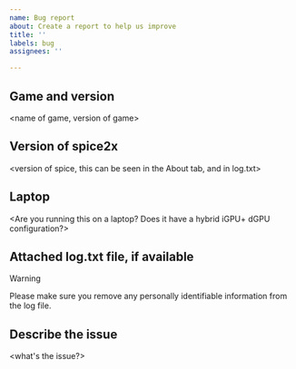```yaml
---
name: Bug report
about: Create a report to help us improve
title: ''
labels: bug
assignees: ''

---
```


## Game and version
<name of game, version of game>

## Version of spice2x
<version of spice, this can be seen in the About tab, and in log.txt>

## Laptop
<Are you running this on a laptop? Does it have a hybrid iGPU+ dGPU configuration?>

## Attached log.txt file, if available
> [!WARNING]
> Please make sure you remove any personally identifiable information from the log file.

## Describe the issue
<what's the issue?>
